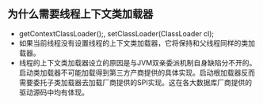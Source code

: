 ## 为什么需要线程上下文类加载器

- getContextClassLoader();, setClassLoader(ClassLoader cl);
- 如果当前线程没有设置线程的上下文类加载器，它将保持和父线程同样的类加载器。
- 线程的上下文类加载器设立的原因是与JVM双亲委派机制自身缺陷分不开的。启动类加载器不可能加载得到第三方产商提供的具体实现。启动根加载器反而需要委托子类加载器去加载厂商提供的SPI实现。这在各大数据库厂商提供的驱动源码中均有体现。

